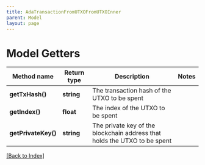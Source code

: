 ```yaml
---
title: AdaTransactionFromUTXOFromUTXOInner
parent: Model
layout: page
---
```


# Model Getters

Method name | Return type | Description | Notes
------------ | ------------- | ------------- | -------------
**getTxHash()** | **string** | The transaction hash of the UTXO to be spent |
**getIndex()** | **float** | The index of the UTXO to be spent |
**getPrivateKey()** | **string** | The private key of the blockchain address that holds the UTXO to be spent |

[[Back to Index]](../index.md)
